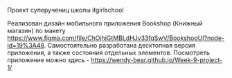 Проект суперучениц школы itgirlschool

Реализован дизайн мобильного приложения Bookshop (Книжный магазин) по макету https://www.figma.com/file/ChOjhjGtMBLdHJv33fqSwV/BookshopUI?node-id=19%3A48.
Самостоятельно разработана десктопная версия приложения, а также состояния отдельных элементов.
Посмотреть приложение можно здесь - https://wendy-bear.github.io/Week-9-project-1/
